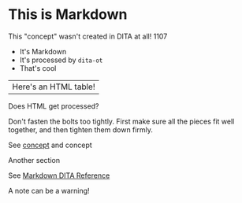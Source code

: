 # This is Markdown

This "concept" wasn't created in DITA at all! 1107

- It's Markdown
- It's processed by `dita-ot`
- That's cool

<table>
<tr>
<td>Here's an HTML table!</td>
</tr>
</table>

Does HTML get processed?

<note type="tip">Don't fasten the bolts too tightly. First make sure all the pieces
fit well together, and then tighten them down firmly.</note>

See [concept](../dita-source/concept.xml) and <xref href="../dita-source/concept.xml">concept</xref>

<section>
<p>Another section</p>
</section>

See [Markdown DITA Reference](https://www.dita-ot.org/dev/topics/markdown-dita-syntax-reference.html)

<note type="warning">A note can be a warning!</note>